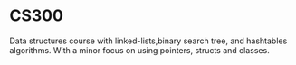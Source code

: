 # CS300
Data structures course with linked-lists,binary search tree, and hashtables algorithms. With a minor focus on using pointers, structs and classes.
